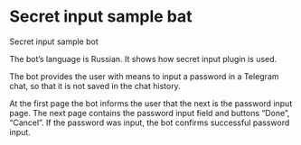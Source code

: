 # Secret input sample bat

Secret input sample bot

The bot’s language is Russian. It shows how secret input plugin is used.

The bot provides the user with means to input a password in a Telegram chat, so that it is not saved in the chat history.

At the first page the bot informs the user that the next is the password input page. The next page contains the password input field and buttons “Done”, “Cancel”. If the password was input, the bot confirms successful password input.
